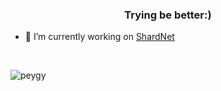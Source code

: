 <h3 align="center">Trying be better:)</h3>

- 🔭 I’m currently working on [ShardNet](https://github.com/Peygy/ShardNet)
<br>

<p><img align="center" src="https://github-readme-stats.vercel.app/api/top-langs?username=peygy&show_icons=true&theme=dark&locale=en&layout=compact" alt="peygy" /></p>
